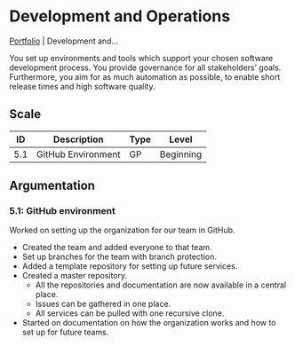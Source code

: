 # Development and Operations

[Portfolio](../info_portfolio.md) | Development and...

You set up environments and tools which support your chosen software development process. You provide governance for all stakeholders’ goals. Furthermore, you aim for as much automation as possible, to enable short release times and high software quality.

## Scale

| ID | Description | Type | Level |
|---|---|---|---|
| 5.1 | GitHub Environment | GP | Beginning |

## Argumentation

### 5.1: GitHub environment

Worked on setting up the organization for our team in GitHub. 

- Created the team and added everyone to that team.
- Set up branches for the team with branch protection.
- Added a template repository for setting up future services.
- Created a master repository.
    - All the repositories and documentation are now available in a central place.
    - Issues can be gathered in one place.
    - All services can be pulled with one recursive clone.
- Started on documentation on how the organization works and how to set up for future teams.
